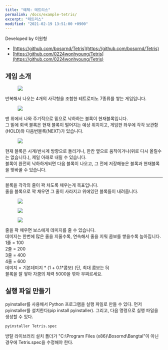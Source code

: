 ```yaml
---
title: "예제: 테트리스"
permalink: /docs/example-tetris/
excerpt: "테트리스"
modified: "2021-02-19 13:51:00 +0900"
---
```

Developed by 이원형
- [https://github.com/bosornd/Tetris](https://github.com/bosornd/Tetris)
- [https://github.com/0224wonhyoung/Tetris](https://github.com/0224wonhyoung/Tetris)

## 게임 소개

<figure>
  <img src="https://user-images.githubusercontent.com/63161899/96385307-0208d300-11ce-11eb-902c-6b349ae60143.png">
</figure>

반복해서 나오는 4개의 사각형을 조합한 테트로미노 7종류를 쌓는 게임입니다.

<figure>
  <img src="https://user-images.githubusercontent.com/63161899/96385248-a2aac300-11cd-11eb-8b3f-603168da9168.PNG">
</figure>

맨 위에서 나와 주기적으로 밑으로 낙하하는 블록이 현재블록입니다.  
그 밑에 회색 블록은 현재 블록이 떨어지는 예상 위치이고, 게임판 좌우에 각각 보관함(HOLD)와 다음번블록(NEXT)가 있습니다.

<figure>
  <img src="https://user-images.githubusercontent.com/63161899/96385246-a2aac300-11cd-11eb-91a5-9358919179f4.PNG">
</figure>

현재 블록은 시계/반시계 방향으로 돌리거나, 한칸 옆으로 움직이거나(위로 다시 올릴수는 없습니다.), 제일 아래로 내릴 수 있습니다.  
블록이 완전히 낙하하게되면 다음 블록이 나오고, 그 전에 저장해놓은 블록과 현재블록을 맞바꿀 수 있습니다.

---

블록을 각각의 줄이 꽉 차도록 채우는게 목표입니다.  
줄을 블록으로 꽉 채우면 그 줄이 사라지고 위에있던 블록들이 내려옵니다.
<figure>
  <img src="https://user-images.githubusercontent.com/63161899/96385243-a1799600-11cd-11eb-91ec-3fd99601ec29.PNG">
</figure>
<figure>
  <img src="https://user-images.githubusercontent.com/63161899/96385244-a1799600-11cd-11eb-8384-4d1063f571a6.PNG">
</figure>
<figure>
  <img src="https://user-images.githubusercontent.com/63161899/96385245-a2122c80-11cd-11eb-9382-0fc3953f3433.PNG">
</figure>

줄을 꽉 채우면 보스에게 데미지를 줄 수 있습니다.  
데미지는 한번에 많은 줄을 지울수록, 연속해서 줄을 지워 콤보를 쌓을수록 높아집니다.  
1줄 = 100  
2줄 = 200  
3줄 = 400  
4줄 = 600  
데미지 = 기본데미지 * (1 + 0.1*콤보) (단, 최대 콤보는 5)  
블록을 잘 쌓아 자쿰의 체력 5000을 깎아 무찌르세요.

## 실행 파일 만들기
pyinstaller를 사용해서 Python 프로그램을 실행 파일로 만들 수 있다.
먼저 pyinstaller를 설치한다(pip install pyinstaller).
그리고, 다음 명령으로 실행 파일을 생성할 수 있다.

```
pyinstaller Tetris.spec
```

방탈 라이브러리 설치 폴더가 "C:\Program Files (x86)\Bosornd\Bangtal\"이 아닌 경우에
Tetris.spec을 수정해야 한다.
